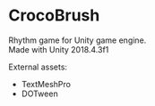 # CrocoBrush
Rhythm game for Unity game engine.  
Made with Unity 2018.4.3f1  

External assets:
 - TextMeshPro
 - DOTween
